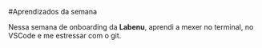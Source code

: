 #Aprendizados da semana

Nessa semana de onboarding da **Labenu**, aprendi a mexer no terminal, 
no VSCode e me estressar com o git.
